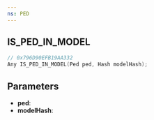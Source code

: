 ```yaml
---
ns: PED
---
```

## IS_PED_IN_MODEL

```c
// 0x796D90EFB19AA332
Any IS_PED_IN_MODEL(Ped ped, Hash modelHash);
```

## Parameters
* **ped**:
* **modelHash**:
